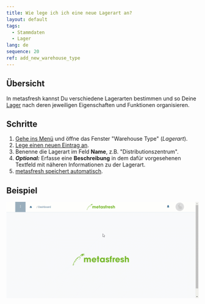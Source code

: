 ```yaml
---
title: Wie lege ich ich eine neue Lagerart an?
layout: default
tags:
  - Stammdaten
  - Lager
lang: de
sequence: 20
ref: add_new_warehouse_type
---
```


## Übersicht
In metasfresh kannst Du verschiedene Lagerarten bestimmen und so Deine [Lager](Neues_Lager_anlegen) nach deren jeweiligen Eigenschaften und Funktionen organisieren.

## Schritte
1. [Gehe ins Menü](Menu) und öffne das Fenster "Warehouse Type" (*Lagerart*).
1. [Lege einen neuen Eintrag an](Neuer_Datensatz_Fenster_Webui).
1. Benenne die Lagerart im Feld **Name**, z.B. "Distributionszentrum".
1. ***Optional:*** Erfasse eine **Beschreibung** in dem dafür vorgesehenen Textfeld mit näheren Informationen zu der Lagerart.
1. [metasfresh speichert automatisch](Speicheranzeige).

## Beispiel
![](assets/Lagerart_hinzufuegen.gif)
